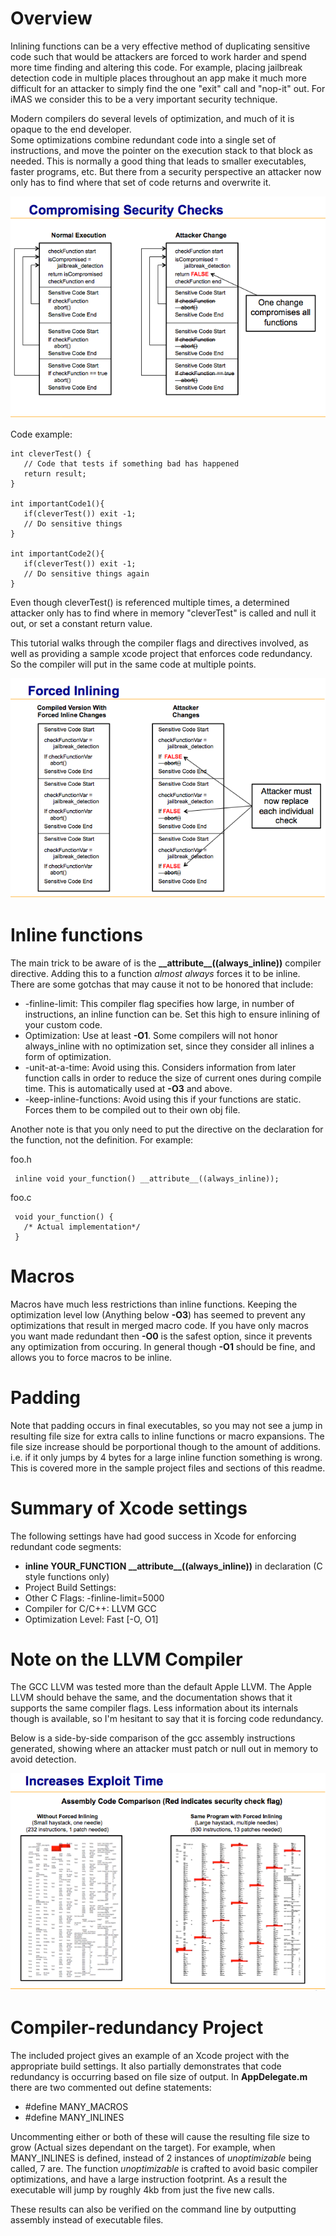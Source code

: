 # Overview

Inlining functions can be a very effective method of duplicating sensitive code such that would be attackers
are forced to work harder and spend more time finding and altering this code.  For example, placing jailbreak detection code
in multiple places throughout an app make it much more difficult for an attacker to simply find the one "exit"
call and "nop-it" out.  For iMAS we consider this to be a very important security technique.


Modern compilers do several levels of optimization, and much of it is opaque to the end developer.  
Some optimizations combine redundant code into a single set of instructions, and move the pointer on 
the execution stack to that block as needed.  This is normally a good thing that leads to smaller 
executables, faster programs, etc.  But there from a security perspective an attacker now only has 
to find where that set of code returns and overwrite it.

![One return point](images/issue.png)

Code example:

    int cleverTest() {
       // Code that tests if something bad has happened
       return result;
    }
   
    int importantCode1(){
       if(cleverTest()) exit -1;
       // Do sensitive things
    }
   
    int importantCode2(){
       if(cleverTest()) exit -1;
       // Do sensitive things again
    }
   
Even though cleverTest() is referenced multiple times, a determined attacker only has to find where in memory "cleverTest" is called and null it out, or set a constant return value.   

This tutorial walks through the compiler flags and directives involved, as well as providing a sample xcode project that enforces code redundancy.  So the compiler will put in the same code at multiple points.

![Multiple patches needed](images/forced.png)


# Inline functions

The main trick to be aware of is the **\_\_attribute\_\_((always_inline))**  compiler directive.  Adding this to a function *almost always* forces it to be inline.  There are some gotchas that may cause it not to be honored that include:
  * -finline-limit: This compiler flag specifies how large, in number of instructions, an inline function can be.  Set this high to ensure inlining of your custom code.
  * Optimization: Use at least **-O1**.  Some compilers will not honor always_inline with no optimization set, since they consider all inlines a form of optimization.  
  * -unit-at-a-time: Avoid using this.  Considers information from later function calls in order to reduce the size of current ones during compile time.  This is automatically used at **-O3** and above.
  * -keep-inline-functions: Avoid using this if your functions are static.  Forces them to be compiled out to their own obj file.

Another note is that you only need to put the directive on the declaration for the function, not the definition. For example:

foo.h
  
     inline void your_function() __attribute__((always_inline));

foo.c
     
     void your_function() {
       /* Actual implementation*/ 
     }

# Macros

Macros have much less restrictions than inline functions.  Keeping the optimization level low (Anything 
below **-O3**) has seemed to prevent any optimizations that result in merged macro code. If you have only 
macros you want made redundant then **-O0** is the safest option, since it prevents any optimization from 
occuring.  In general though **-O1** should be fine, and allows you to force macros to be inline.

# Padding

Note that padding occurs in final executables, so you may not see a jump in resulting file size 
for extra calls to inline functions or macro expansions.  The file size increase should be porportional 
though to the amount of additions.  i.e. if it only jumps by 4 bytes for a large inline function something 
is wrong.  This is covered more in the sample project files and sections of this readme.

# Summary of Xcode settings

The following settings have had good success in Xcode for enforcing redundant code segments:
 * **inline YOUR_FUNCTION \_\_attribute\_\_((always_inline))** in declaration (C style functions only)
 * Project Build Settings:
  * Other C Flags: -finline-limit=5000
  * Compiler for C/C++: LLVM GCC 
  * Optimization Level: Fast [-O, O1]

# Note on the LLVM Compiler

The GCC LLVM was tested more than the default Apple LLVM.  The Apple LLVM should behave the same, and the documentation shows that it supports the same compiler flags.  Less information about its internals though is available, so I'm hesitant to say that it is forcing code redundancy.

Below is a side-by-side comparison of the gcc assembly instructions generated, showing where an attacker must patch or null out in memory to avoid detection.

![Assembly Comparison](images/assemblyCompare.png)


# Compiler-redundancy Project

The included project gives an example of an Xcode project with the appropriate build settings.  It also partially demonstrates that code redundancy is occurring based on file size of output.  In **AppDelegate.m** there are two commented out define statements:
 * #define MANY_MACROS
 * #define MANY_INLINES

Uncommenting either or both of these will cause the resulting file size to grow (Actual sizes dependant on the target).  For example, when MANY_INLINES is defined, instead of 2 instances of *unoptimizable* being called, 7 are.  The function *unoptimizable* is crafted to avoid basic compiler optimizations, and have a large instruction footprint.  As a result the executable will jump by roughly 4kb from just the five new calls.

These results can also be verified on the command line by outputting assembly instead of executable files.
